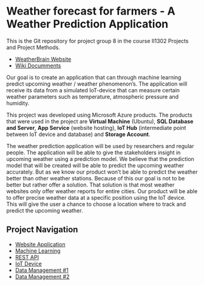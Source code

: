 # Weather forecast for farmers - A Weather Prediction Application
This is the Git repository for project group 8 in the course II1302 Projects and Project Methods.
- [WeatherBrain Website](https://weatherbrainproject.web.app/)
- [Wiki Documments](https://github.com/CasperKristiansson/Weather-Predictor/wiki/)

Our goal is to create an application that can through machine learning predict upcoming weather / weather phenomenon’s. The application will receive its data from a simulated IoT-device that can measure certain weather parameters such as temperature, atmospheric pressure and humidity.

This project was developed using Microsoft Azure products. The products that were used in the project are **Virtual Machine** (Ubuntu), **SQL Database and Server**, **App Service** (website hosting), **IoT Hub** (intermediate point between IoT device and database) and **Storage Account**.

The weather prediction application will be used by researchers and regular people. The application will be able to give the stakeholders insight in upcoming weather using a prediction model. We believe that the prediction model that will be created will be able to predict the upcoming weather accurately. But as we know our product won’t be able to predict the weather better than other weather stations. Because of this our goal is not to be better but rather offer a solution. That solution is that most weather websites only offer weather reports for entire cities. Our product will be able to offer precise weather data at a specific position using the IoT device. This will give the user a chance to choose a location where to track and predict the upcoming weather.

## Project Navigation
- [Website Application](https://github.com/CasperKristiansson/Weather-Predictor/tree/main/weatherbrain)
- [Machine Learning](https://github.com/CasperKristiansson/Weather-Predictor/tree/main/Backend/Machine%20Learning)
- [REST API](https://github.com/CasperKristiansson/Weather-Predictor/tree/main/Backend/Server)
- [IoT Device](https://github.com/CasperKristiansson/Weather-Predictor/tree/main/Backend/pi)
- [Data Management #1](https://github.com/CasperKristiansson/Weather-Predictor/tree/main/Backend/Upload%20Data)
- [Data Management #2](https://github.com/CasperKristiansson/Weather-Predictor/tree/main/Backend/Machine%20Learning/notebooks)
